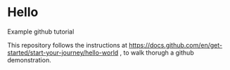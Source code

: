 # Hello
Example github tutorial


This repository follows the instructions at https://docs.github.com/en/get-started/start-your-journey/hello-world , to walk thorugh a github demonstration.
